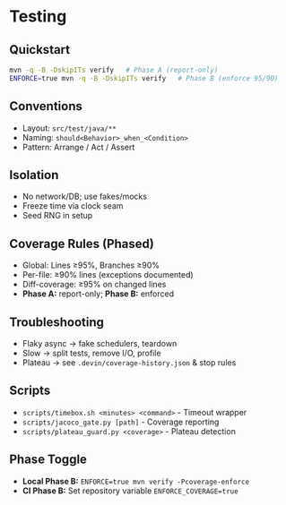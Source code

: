 # Testing

## Quickstart
```bash
mvn -q -B -DskipITs verify   # Phase A (report-only)
ENFORCE=true mvn -q -B -DskipITs verify   # Phase B (enforce 95/90)
```

## Conventions

* Layout: `src/test/java/**`
* Naming: `should<Behavior>_when_<Condition>`
* Pattern: Arrange / Act / Assert

## Isolation

* No network/DB; use fakes/mocks
* Freeze time via clock seam
* Seed RNG in setup

## Coverage Rules (Phased)

* Global: Lines ≥95%, Branches ≥90%
* Per-file: ≥90% lines (exceptions documented)
* Diff-coverage: ≥95% on changed lines
* **Phase A:** report-only; **Phase B:** enforced

## Troubleshooting

* Flaky async → fake schedulers, teardown
* Slow → split tests, remove I/O, profile
* Plateau → see `.devin/coverage-history.json` & stop rules

## Scripts

* `scripts/timebox.sh <minutes> <command>` - Timeout wrapper
* `scripts/jacoco_gate.py [path]` - Coverage reporting
* `scripts/plateau_guard.py <coverage>` - Plateau detection

## Phase Toggle

* **Local Phase B:** `ENFORCE=true mvn verify -Pcoverage-enforce`
* **CI Phase B:** Set repository variable `ENFORCE_COVERAGE=true`
